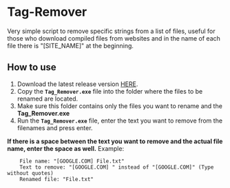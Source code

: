 # Tag-Remover
Very simple script to remove specific strings from a list of files, useful for those who download compiled files from websites and in the name of each file there is "[SITE_NAME]" at the beginning.

## How to use
1. Download the latest release version [HERE](https://github.com/pySiriusDev/Tag-Remover/releases).
2. Copy the **`Tag_Remover.exe`** file into the folder where the files to be renamed are located.
3. Make sure this folder contains only the files you want to rename and the **Tag_Remover.exe**
4. Run the **`Tag_Remover.exe`** file, enter the text you want to remove from the filenames and press enter.

**If there is a space between the text you want to remove and the actual file name, enter the space as well.**
Example:
```
    File name: "[GOOGLE.COM] File.txt"
    Text to remove: "[GOOGLE.COM] " instead of "[GOOGLE.COM]" (Type without quotes)
    Renamed file: "File.txt"
```
